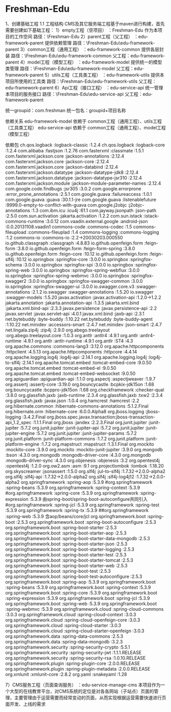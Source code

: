 # Freshman-Edu
1、创建基础工程
1.1 工程结构
CMS及其它服务端工程基于maven进行构建，首先需要创建如下基础工程：
1）empty工程（空项目）		：Freshman-Edu			作为本项目的工作空间		路径：\Freshman-Edu
2）parent工程（父工程）		：edu-framework-parent	提供依赖管理				路径：\Freshman-Edu\edu-framework-parent
3）common工程（通用工程）		：edu-framework-common	提供各层封装				路径：\Freshman-Edu\edu-framework-common		父工程：edu-framework-parent
4）model工程（模型工程）		：edu-framework-model	提供统一的模型类管理		路径：\Freshman-Edu\edu-framework-model		父工程：edu-framework-parent
5）utils工程（工具类工程）	：edu-framework-utils	提供本项目所使用的工具类	路径：\Freshman-Edu\edu-framework-utils		父工程：edu-framework-parent
6）Api工程（接口工程）		：edu-service-api		统一管理本项目的服务接口	路径：\Freshman-Edu\edu-service-api			父工程：edu-framework-parent

统一groupid：com.freshman
统一包名：groupid+项目名称

依赖关系
edu-framework-model 依赖于 common工程（通用工程）、utils工程（工具类工程）
edu-service-api 依赖于 common工程（通用工程）、model工程（模型工程）

依赖包
ch.qos.logback					:logback-classic					:1.2.4
ch.qos.logback					:logback-core						:1.2.4
com.alibaba						:fastjson							:1.2.76
com.fasterxml					:classmate							:1.5.1
com.fasterxml.jackson.core		:jackson-annotations				:2.12.4
com.fasterxml.jackson.core		:jackson-core						:2.12.4
com.fasterxml.jackson.core		:jackson-databind					:2.12.4
com.fasterxml.jackson.datatype	:jackson-datatype-jdk8				:2.12.4
com.fasterxml.jackson.datatype	:jackson-datatype-jsr310			:2.12.4
com.fasterxml.jackson.module	:jackson-module-parameter-names		:2.12.4
com.google.code.findbugs		:jsr305								:3.0.2
com.google.errorprone			:error_prone_annotations			:2.5.1
com.google.guava				:failureaccess						:1.0.1
com.google.guava				:guava								:30.1.1-jre
com.google.guava				:listenablefuture					:9999.0-empty-to-conflict-with-guava
com.google.j2objc				:j2objc-annotations					:1.3
com.ibm.icu						:icu4j								:61.1
com.jayway.jsonpath				:json-path							:2.5.0
com.sun.activation				:jakarta.activation					:1.2.2
com.sun.istack					:istack-commons-runtime				:3.0.12
com.vaadin.external.google		:android-json						:0.0.20131108.vaadin1
commons-code					:commons-codec						:1.5
commons-fileupload				:commons-fileuplad					:1.4
commons-logging					:commons-logging					:1.2
commons-io						:commons-io							:2.2->20030203.000550
io.github.classgraph			:classgraph							:4.8.83
io.github.openfeign.form		:feign-form							:3.8.0
io.github.openfeign.form		:feign-form-spring					:3.8.0
io.github.openfeign.form		:feign-core							:10.12
io.github.openfeign.form		:feign-slf4j						:10.12
io.springbox					:springfox-core						:3.0.0
io.springbox					:springfox-schema					:3.0.0
io.springbox					:springfox-spi						:3.0.0
io.springbox					:springfox-spring-web				:3.0.0
io.springbox					:springfox-spring-webflux			:3.0.0
io.springbox					:springfox-spring-webmvc			:3.0.0
io.springbox					:springfox-swagger2					:3.0.0
io.springbox					:springfox-swagger-common			:3.0.0
io.springbox					:springfox-swagger-ui				:3.0.0
io.swagger.core.v3				:swagger-annotations				:2.1.2
io.swagger						:swagger-annotations				:1.5.20
io.swagger						:swagger-models						:1.5.20
javax.activation				:javax.activation-api				:1.2.0->1.2.2
jakarta.annotation				:jakarta.annotation-api				:1.3.5
jakarta.xml.bind				:jakarta.xml.bind-api				:2.3.3
javax.persistence				:javax.persistence-api				:2.2
javax.servlet					:javax.servlet-api					:4.0.1
javax.xml.bind					:jaxb-api							:2.3.1
net.bytebuddy					:byte-buddy							:1.10.22
net.bytebuddy					:byte-buddy-agent					:1.10.22
net.minidev						:accessors-smart					:2.4.7
net.minidev						:json-smart							:2.4.7
net.lingala.zip4j				:zip4j								:2.9.0
org.abego.treelayout			:org.abego.treelayout.core			:1.0.3
org.antlr						:antlr4								:4.9.1
org.antlr						:antlr4-runtime						:4.9.1
org.antlr						:antlr-runtime						:4.9.1
org.antlr						:ST4								:4.3
org.apache.commons				:commons-lang3						:3.12.0
org.apache.httpcomponents		:httpclient							:4.5.13
org.apache.httpcomponents		:httpcore							:4.4.14
org.apache.logging.log4j		:log4j-api							:2.14.1
org.apache.logging.log4j		:log4j-to-slf4j						:2.14.1
org.apache.tomcat.embed			:tomcat-embed-core					:9.0.50
org.apache.tomcat.embed			:tomcat-embed-el					:9.0.50
org.apache.tomcat.embed			:tomcat-embed-websocket				:9.0.50
org.apiguardian					:apiguardian-api					:1.1.0
org.aspectj						:aspectjweaver						:1.9.7
org.assertj						:assertj-core						:3.19.0
org.bouncycastle				:bcpkix-jdk15on						:1.68
org.bouncycastle				:bcppro-jdk15on						:1.68
org.checkframework				:checker-qual						:3.8.0
org.glassfish.jaxb				:jaxb-runtime						:2.3.4
org.glassfish.jaxb				:txw2								:2.3.4
org.glassfish.jaxb				:javax.json							:1.0.4
org.hamcrest					:hamcrest							:2.2
org.hibernate.common			:hibernate-commons-annotations		:5.1.2.Final
org.hibernate.orm				:hibernate-core						:6.0.0.Alpha8
org.jboss.logging				:jboss-logging						:3.4.2.Final
org.jboss.spec.javax.transaction:jboss-transaction-api_1.2_spec		:1.1.1.Final
org.jboss						:jandex								:2.2.3.Final
org.junit.jupiter				:junit-jupiter						:5.7.2
org.junit.jupiter				:junit-jupiter-api					:5.7.2
org.junit.jupiter				:junit-jupiter-engine				:5.7.2
org.junit.jupiter				:junit-jupiter-params				:5.7.2
org.junit.platform				:junit-platform-commons				:1.7.2
org.junit.platform				:junit-platform-engine				:1.7.2
org.mapstruct					:mapstruct							:1.3.1.Final
org.mockito						:mockito-core						:3.9.0
org.mockito						:mockito-junit-jupiter				:3.9.0
org.mongodb						:bson								:4.3.0
org.mongodb						:mongodb-driver-core				:4.3.0
org.mongodb						:mongodb-driver-sync				:4.3.0
org.objenesis					:objenesis							:3.2
org.opentest4j					:opentest4j							:1.2.0
org.ow2.asm						:asm								:9.1
org.projectlombok				:lombok								:1.18.20
org.skyscreamer					:jsonassert							:1.5.0
org.slf4j						:jul-to-slf4j						:1.7.32->2.0.0-alpha2
org.slf4j						:slf4j-api							:1.7.32->2.0.0-alpha2
org.slf4j						:slf4j-log4j12						:1.7.32->2.0.0-alpha2
org.springframework				:spring-aop							:5.3.9
#org.springframework				:spring-beans						:5.3.9
org.springframework				:spring-context						:5.3.9
#org.springframework				:spring-core						:5.3.9
org.springframework				:spring-expression					:5.3.9 由spring-boot/spring-boot-autoconfigure共同引入
#org.springframework				:spring-jcl							:5.3.9
org.springframework				:spring-test						:5.3.9
org.springframework				:spring-tx							:5.3.9
##org.springframework				:spring-web							:5.3.9 含aop/beans/core/jcl
org.springframework.boot		:spring-boot						:2.5.3
org.springframework.boot		:spring-boot-autoconfigure			:2.5.3
org.springframework.boot		:spring-boot-starter				:2.5.3
org.springframework.boot		:spring-boot-starter-aop			:2.5.3
org.springframework.boot		:spring-boot-starter-data-mongodb	:2.5.3
org.springframework.boot		:spring-boot-starter-json			:2.5.3
org.springframework.boot		:spring-boot-starter-logging		:2.5.3
org.springframework.boot		:spring-boot-starter-test			:2.5.3
org.springframework.boot		:spring-boot-starter-tomcat			:2.5.3
org.springframework.boot		:spring-boot-starter-web			:2.5.3
org.springframework.boot		:spring-boot-test					:2.5.3
org.springframework.boot		:spring-boot-test-autoconfigure		:2.5.3
org.springframework.boot		:spring-aop							:5.3.9
org.springframework.boot		:spring-beans						:5.3.9
org.springframework.boot		:spring-context						:5.3.9
org.springframework.boot		:spring-core						:5.3.9
org.springframework.boot		:spring-expression					:5.3.9
org.springframework.boot		:spring-jcl							:5.3.9
org.springframework.boot		:spring-web							:5.3.9
org.springframework.boot		:spring-webmvc						:5.3.9
org.springframework.cloud		:spring-cloud-commons				:3.0.3
org.springframework.cloud		:spring-cloud-context				:3.0.3
org.springframework.cloud		:spring-cloud-openfeign-core		:3.0.3
org.springframework.cloud		:spring-cloud-starter				:3.0.3
org.springframework.cloud		:spring-cloud-starter-openfeign		:3.0.3
org.springframework.data		:spring-data-commons				:2.5.3
org.springframework.data		:spring-data-mongodb				:3.2.3
org.springframework.security	:spring-security-crypto				:5.5.1
org.springframework.security	:spring-security-jwt				:1.1.1.RELEASE
org.springframework.security	:spring-security-rsa				:1.0.10.RELEASE
org.springframework.plugin		:spring-plugin-core					:2.0.0.RELEASE
org.springframework.plugin		:spring-plugin-metadata				:2.0.0.RELEASE
org.xmlunit						:xmlunit-core						:2.8.2
org.yaml						:snakeyaml							:1.28

7）CMS服务工程（页面查询服务）	：edu-service-manage-cms	
本项目作为一个大型的在线教育平台，对CMS系统的定位是对各各网站（子站点）页面的管理，主要管理由于运营需要而经常变动的页面，从而实现根据运营需要快速进行页面开发、上线的需求